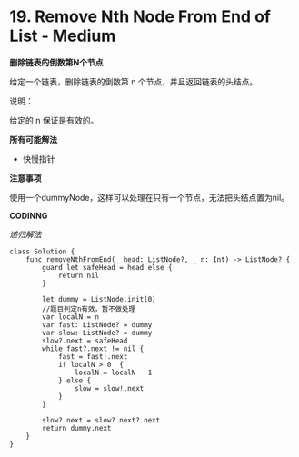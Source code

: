 # 19. Remove Nth Node From End of List - Medium
**删除链表的倒数第N个节点**

给定一个链表，删除链表的倒数第 n 个节点，并且返回链表的头结点。

说明：

给定的 n 保证是有效的。

**所有可能解法**

- 快慢指针

**注意事项**

使用一个dummyNode，这样可以处理在只有一个节点，无法把头结点置为nil。

**CODINNG**

*递归解法*
```
class Solution {
    func removeNthFromEnd(_ head: ListNode?, _ n: Int) -> ListNode? {
        guard let safeHead = head else {
            return nil
        }

        let dummy = ListNode.init(0)
        //题目判定n有效，暂不做处理
        var localN = n
        var fast: ListNode? = dummy
        var slow: ListNode? = dummy
        slow?.next = safeHead
        while fast?.next != nil {
            fast = fast!.next
            if localN > 0  {
                localN = localN - 1
            } else {
                slow = slow!.next
            }
        }

        slow?.next = slow?.next?.next
        return dummy.next
    }
}
```
